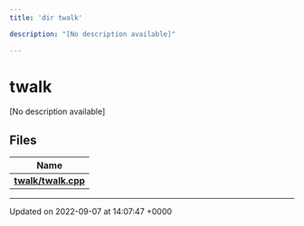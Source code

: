 ```yaml
---
title: 'dir twalk'

description: "[No description available]"

---
```


# twalk

[No description available]

## Files

| Name           |
| -------------- |
| **[twalk/twalk.cpp](/documentation/code/files/twalk_8cpp/#file-twalkcpp)**  |






-------------------------------

Updated on 2022-09-07 at 14:07:47 +0000
